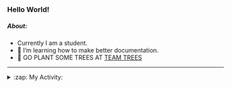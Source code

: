 ### Hello World!

##### About:
- Currently I am a student.
- 🌱 I’m learning how to make better documentation.
- 🌱 GO PLANT SOME TREES AT [TEAM TREES](https://teamtrees.org/)

---
<details>
  <summary>:zap: My Activity:</summary>
  
<!--START_SECTION:waka-->
![Code Time](http://img.shields.io/badge/Code%20Time-1%2C177%20hrs%2042%20mins-blue)

**I'm a Night 🦉** 

```text
🌞 Morning                1874 commits        ███░░░░░░░░░░░░░░░░░░░░░░   10.02 % 
🌆 Daytime                6393 commits        █████████░░░░░░░░░░░░░░░░   34.18 % 
🌃 Evening                5365 commits        ███████░░░░░░░░░░░░░░░░░░   28.69 % 
🌙 Night                  5071 commits        ███████░░░░░░░░░░░░░░░░░░   27.11 % 
```
📅 **I'm Most Productive on Wednesday** 

```text
Monday                   2630 commits        ████░░░░░░░░░░░░░░░░░░░░░   14.06 % 
Tuesday                  2543 commits        ███░░░░░░░░░░░░░░░░░░░░░░   13.60 % 
Wednesday                4385 commits        ██████░░░░░░░░░░░░░░░░░░░   23.45 % 
Thursday                 2400 commits        ███░░░░░░░░░░░░░░░░░░░░░░   12.83 % 
Friday                   1983 commits        ███░░░░░░░░░░░░░░░░░░░░░░   10.60 % 
Saturday                 1631 commits        ██░░░░░░░░░░░░░░░░░░░░░░░   08.72 % 
Sunday                   3131 commits        ████░░░░░░░░░░░░░░░░░░░░░   16.74 % 
```


📊 **This Week I Spent My Time On** 

```text
🔥 Editors: 
VS Code                  2 hrs 38 mins       ██████████████████░░░░░░░   71.17 % 
IntelliJ                 1 hr 4 mins         ███████░░░░░░░░░░░░░░░░░░   28.83 % 

🐱‍💻 Projects: 
givbacks-admin           2 hrs 8 mins        ██████████████░░░░░░░░░░░   57.94 % 
intro                    50 mins             ██████░░░░░░░░░░░░░░░░░░░   22.87 % 
givbacks-application     24 mins             ███░░░░░░░░░░░░░░░░░░░░░░   10.82 % 
FilterHelperTest.kt      6 mins              █░░░░░░░░░░░░░░░░░░░░░░░░   03.14 % 
LightEditProject         5 mins              █░░░░░░░░░░░░░░░░░░░░░░░░   02.62 % 
```


 Last Updated on 04/09/2023 04:11:15 UTC
<!--END_SECTION:waka-->
</details>
